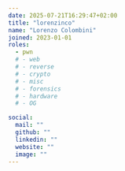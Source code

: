 ```yaml
---
date: 2025-07-21T16:29:47+02:00
title: "lorenzinco"
name: "Lorenzo Colombini"
joined: 2023-01-01
roles:
  - pwn
  # - web
  # - reverse
  # - crypto
  # - misc
  # - forensics
  # - hardware
  # - OG

social:
  mail: ""
  github: ""
  linkedin: ""
  website: ""
  image: ""
---
```

